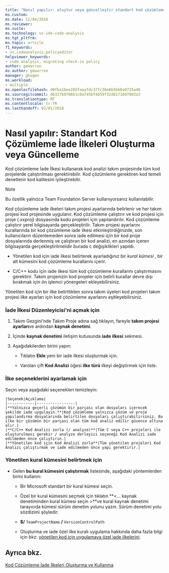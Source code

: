 ```yaml
---
title: "Nasıl yapılır: oluştur veya güncelleştir standart kod çözümleme iade ilkeleri | Microsoft Docs"
ms.custom: 
ms.date: 11/04/2016
ms.reviewer: 
ms.suite: 
ms.technology: vs-ide-code-analysis
ms.tgt_pltfrm: 
ms.topic: article
f1_keywords:
- vs.codeanalysis.policyeditor
helpviewer_keywords:
- code analysis, migrating check-in policy
author: gewarren
ms.author: gewarren
manager: ghogen
ms.workload:
- multiple
ms.openlocfilehash: d0fba16ee285faeafdc37fc38e6b5bb0a0725a46
ms.sourcegitcommit: d6327b978661c0a745bf4b59f32d8171607803a3
ms.translationtype: MT
ms.contentlocale: tr-TR
ms.lasthandoff: 02/01/2018
---
```

# <a name="how-to-create-or-update-standard-code-analysis-check-in-policies"></a>Nasıl yapılır: Standart Kod Çözümleme İade İlkeleri Oluşturma veya Güncelleme

Kod çözümleme İade İlkesi kullanarak kod analizi takım projesinde tüm kod projelerde çalıştırılması gerektirebilir. Kod çözümleme gerektiren kod temeli denetlenir kod kalitesini iyileştirebilir.

> [!NOTE]
> Bu özellik yalnızca Team Foundation Server kullanıyorsanız kullanılabilir.

Kod çözümleme iade ilkeleri takım projesi ayarlarında belirlenir ve her takım projesi kod projesinde uygulanır. Kod çözümleme çalıştırır ve kod projesi için proje (.xxproj) dosyasında kodu projeleri için yapılandırılır. Kod çözümleme çalıştırır yerel bilgisayarda gerçekleştirilir. Takım projesi ayarlarını kurallarında bir kod çözümleme iade ilkesi etkinleştirdiğinizde, son kullanıcıların düzenlemeden sonra iade edilmesi için bir kod proje dosyalarında derlenmiş ve çalıştıran bir kod analizi, en azından içeren bilgisayarda gerçekleştirilmelidir burada c değişiklikleri yapıldı.

- Yönetilen kod için iade ilkesi belirterek ayarladığınız bir *kural kümesi* , bir alt kümesini kod çözümleme kurallarını içerir.

- C/C++ kodu için iade ilkesi tüm kod çözümleme kurallarını çalıştırmasını gerektirir. Takım projenizin kod projeler için belirli kurallar devre dışı bırakmak için ön işlemci yönergeleri ekleyebilirsiniz.

Yönetilen kod için bir ilke belirttikten sonra takım üyeleri kod projeleri takım projesi ilke ayarları için kod çözümleme ayarlarını eşitleyebilirsiniz.

### <a name="to-open-the-check-in-policy-editor"></a>İade İlkesi Düzenleyicisi'ni açmak için

1. Takım Gezgini'nde Takım Proje adına sağ tıklayın, fareyle **takım projesi ayarları**ve ardından **kaynak denetimi**.

1. İçinde **kaynak denetimi** iletişim kutusunda **iade ilkesi** sekmesi.

1. Aşağıdakilerden birini yapın:

    - Tıklatın **Ekle** yeni bir iade ilkesi oluşturmak için.

    - Varolan çift **Kod Analizi** öğesi **ilke türü** ilkeyi değiştirmek için liste.

### <a name="to-set-policy-options"></a>İlke seçeneklerini ayarlamak için

Seçin veya aşağıdaki seçenekleri temizleyin:

    |Seçenek|Açıklama|  
    |------------|-----------------|  
    |**Yalnızca geçerli çözümün bir parçası olan dosyaları içerecek şekilde iade uygulayın.**|Kod çözümleme yalnızca çözüm ve proje yapılandırma dosyalarında belirtilen dosyaları çalıştırabilirsiniz. Bu ilke bir çözümün bir parçası olan tüm kod analiz edilir güvence altına alır.|  
    |**C/C++ Kod Analizi zorla (/ analyze)**|Tüm C veya C++ projeleri ile oluşturulması gerekir / analyze derleyici seçeneği Kod Analizi iade edilmeden önce çalıştırın.|  
    |**Yönetilen kod için Kod Analizi zorla**|Tüm yönetilen projeleri Kod Analizi çalıştırmak ve iade edilmeden önce yapı gerektirir.|

### <a name="to-specify-a-managed-rule-set"></a>Yönetilen kural kümesini belirtmek için

- Gelen **bu kural kümesini çalıştırmak** listesinde, aşağıdaki yöntemlerden birini kullanın:

    - Bir Microsoft standart bir kural kümesi seçin.

    - Özel bir kural kümesini seçmek için tıklatın  **\<... kaynak denetiminden kural kümesi seçin >**ve kural kaynak denetimi tarayıcıda kümesi sürüm denetim yolunu yazın. Sürüm denetimi yolu sözdizimi şöyledir:

    - **$/** `TeamProjectName` **/** `VersionControlPath`

    - Oluşturma ve iade özel ilke kuralı uygulama hakkında daha fazla bilgi için bkz: [yönetilen kod için uygulamaya özel iade ilkelerini](../code-quality/implementing-custom-code-analysis-check-in-policies-for-managed-code.md).

## <a name="see-also"></a>Ayrıca bkz.

[Kod Çözümleme İade İlkeleri Oluşturma ve Kullanma](../code-quality/creating-and-using-code-analysis-check-in-policies.md)